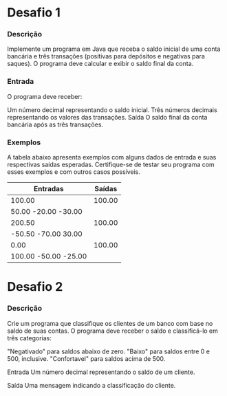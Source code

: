 # Desafio 1

### Descrição
Implemente um programa em Java que receba o saldo inicial de uma conta bancária e três transações (positivas para depósitos e negativas para saques). O programa deve calcular e exibir o saldo final da conta.

### Entrada
O programa deve receber:

Um número decimal representando o saldo inicial.
Três números decimais representando os valores das transações.
Saída
O saldo final da conta bancária após as três transações.

### Exemplos
A tabela abaixo apresenta exemplos com alguns dados de entrada e suas respectivas saídas esperadas. Certifique-se de testar seu programa com esses exemplos e com outros casos possíveis.

| Entradas | Saídas |
|----------|--------|
| 100.00  | 100.00 |
50.00 -20.00 -30.00 | 
| 200.50  | 100.00 |
-50.50 -70.00 30.00 | 
| 0.00  | 100.00 |
100.00 -50.00 -25.00 | 

# Desafio 2

### Descrição
Crie um programa que classifique os clientes de um banco com base no saldo de suas contas. O programa deve receber o saldo e classificá-lo em três categorias:

"Negativado" para saldos abaixo de zero.
"Baixo" para saldos entre 0 e 500, inclusive.
"Confortavel" para saldos acima de 500.

Entrada
Um número decimal representando o saldo de um cliente.

Saída
Uma mensagem indicando a classificação do cliente.
